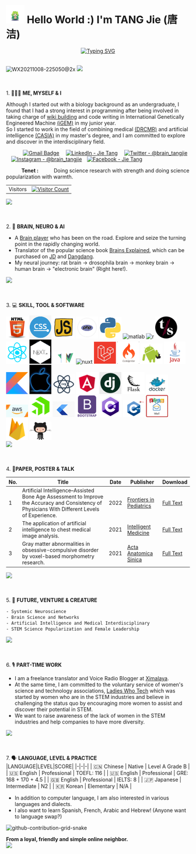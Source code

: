 # <img draggable="false" src="images/wave.gif" alt="Hi" height="50" width="50"/> Hello World :) I'm TANG Jie (唐洁)
<p align="center">
  <a href="https://git.io/typing-svg"><img src="https://readme-typing-svg.herokuapp.com?font=Fira+Code&pause=950&color=C20EF7&background=FFE7CB57&vCenter=true&width=500&lines=A+Neuroscience++%26+AI+Enthusiast+%F0%9F%A7%A0;Neuroimaging+%7C++Brain+Science+%7C+Healthcare+;Python+%7C+HTML+%7C+CSS+%7C+Matlab+%7C+Git;Always+embrace+learning+new+things!" alt="Typing SVG" /></a>
</p>
<br> <img width="1357" alt="WX20211008-225050@2x" src="https://user-images.githubusercontent.com/42596180/182818376-f3f92f84-dda3-4f07-82cb-2856346e1786.png">

<img src="https://raw.githubusercontent.com/andreasbm/readme/master/assets/lines/colored.png">

<br><br>1.  👩🏻‍💻 **ME, MYSELF & I**<br>

Although I started out with a biology background as an undergraduate, I found that I had a strong interest in programming after being involved in taking charge of [wiki building](https://2016.igem.org/Team:NEFU_China) and code writing in International Genetically Engineered Machine [(iGEM)](https://igem.org/) in my junior year. <br>So I started to work in the field of combining medical [(DRCMR)](https://www.drcmr.dk/) and artificial intelligence [(CASIA)](http://english.ia.cas.cn/) in my master's degree, and I am committed to explore and discover in the interdisciplinary field.<br>

&emsp;&emsp;&emsp;
[![Gmail Badge](https://img.shields.io/badge/Gmail-D14836?style=for-the-badge&logo=gmail&logoColor=white)](mailto:hygiental@gmail.com) &emsp;[![LinkedIn - Jie Tang](https://img.shields.io/badge/LinkedIn-0077B5?style=for-the-badge&logo=linkedin&logoColor=white)](https://www.linkedin.com/in/jie-tang-6281b810b/)&emsp;
[![Twitter - @brain_tangjie](https://img.shields.io/badge/Twitter-1DA1F2?style=for-the-badge&logo=twitter&logoColor=white)](https://twitter.com/brain_tangjie)&emsp;[![Instagram - @brain_tangjie](https://img.shields.io/badge/Instagram-E4405F?style=for-the-badge&logo=instagram&logoColor=white )](https://www.instagram.com/brain_tangjie/)&emsp;[![Facebook - Jie Tang](https://img.shields.io/badge/Facebook-1877F2?style=for-the-badge&logo=facebook&logoColor=white)](https://www.facebook.com/jie.tang.75286/about)&emsp;

&emsp;&emsp;&emsp;**Tenet :**&emsp;&emsp;&emsp;Doing science research with strength and doing science popularization with warmth. <br>
<table>
  <tr>
    <td>Visitors</td>
    <td><a align= "center" href="https://github.com/itsme-subid"><img draggable="false" src="https://profile-counter.glitch.me/itsme-subid/count.svg" alt="Visitor Count" height="30" width="224" /></a></td>
  </tr>
</table>
</h5>

<img src="https://raw.githubusercontent.com/andreasbm/readme/master/assets/lines/colored.png">

<br><br>2. 🧠 **BRAIN, NEURO & AI**<br>
- A [Brain player](https://sdc.university/about/news/sdc-alumnus-behind-chinese-edition-of-popular-brain-book/) who has been on the road. Explore and seize the turning point in the rapidly changing world.
- Translator of the popular science book [Brains Explained](https://www.amazon.com/dp/1681885638/ref=tsm_1_fb_lk), which can be purchased on [JD](https://item.jd.com/13748994.html) and [Dangdang](http://product.dangdang.com/29403765.html).
- My neural journey: rat brain → drosophila brain → monkey brain → human brain → "electronic brain" (Right here!).

<img src="https://raw.githubusercontent.com/andreasbm/readme/master/assets/lines/colored.png">

<br><br>3. 💻 **SKILL, TOOL & SOFTWARE**<br>
<div>
    <img src="https://github.com/prowebdev119/prowebdev119/blob/main/git%20profile%20icons/html_aladdinGene.png" width="60" alt="html" />
    <img src="https://github.com/prowebdev119/prowebdev119/blob/main/git%20profile%20icons/css_aladdinGene.png" width="60" alt="css" />
    <img src="https://github.com/prowebdev119/prowebdev119/blob/main/git%20profile%20icons/javascript_aladdinGene.gif" width="60" alt="javascript" />
    <img src="https://github.com/prowebdev119/prowebdev119/blob/main/git%20profile%20icons/php_aladdinGene.gif" width="60" alt="php" />
    <img src="https://github.com/prowebdev119/prowebdev119/blob/main/git%20profile%20icons/python_aladdinGene.gif" width="60" alt="python" />
    <img src="https://github.com/neural-tangjie/neural-tangjie/blob/main/images/Matlab_logo.png" width="60" alt="matlab" />
    <img src="https://github.com/neural-tangjie/neural-tangjie/blob/main/images/R_logo.gif" width="60" alt="r" />
    <img src="https://github.com/prowebdev119/prowebdev119/blob/main/git%20profile%20icons/ts_aladdinGene.gif" width="60" alt="typescript" />
    <img src="https://github.com/prowebdev119/prowebdev119/blob/main/git%20profile%20icons/react_aladdinGene.gif" width="60" alt="react" />
    <img src="https://github.com/prowebdev119/prowebdev119/blob/main/git%20profile%20icons/next_aladdinGene.png" width="60" alt="next" />
    <img src="https://github.com/prowebdev119/prowebdev119/blob/main/git%20profile%20icons/vue1_aladdinGene.gif" width="60" alt="vue" />
    <img src="https://github.com/prowebdev119/prowebdev119/blob/main/git%20profile%20icons/nuxt_aladdinGene.avif" width="60" alt="nuxt" />
    <img src="https://github.com/prowebdev119/prowebdev119/blob/main/git%20profile%20icons/laravel_aladdinGene.jpeg" width="60" alt="laravel" />
    <img src="https://github.com/prowebdev119/prowebdev119/blob/main/git%20profile%20icons/codeigniter_aladdinGene.png" width="60" alt="codeigniter" />
    <img src="https://github.com/prowebdev119/prowebdev119/blob/main/git%20profile%20icons/android_aladdinGene.gif" width="60" alt="android" />
    <img src="https://github.com/prowebdev119/prowebdev119/blob/main/git%20profile%20icons/java_aladdinGene.gif" width="60" alt="Java" />
    <img src="https://github.com/prowebdev119/prowebdev119/blob/main/git%20profile%20icons/Kotlin_aladdinGene.jfif" width="60" alt="kotlin" />
    <img src="https://github.com/prowebdev119/prowebdev119/blob/main/git%20profile%20icons/apple_aladdinGene.gif" width="60" alt="iOS" />
    <img src="https://github.com/prowebdev119/prowebdev119/blob/main/git%20profile%20icons/svg_aladdinGene.gif" width="60" alt="svg" />
    <img src="https://github.com/prowebdev119/prowebdev119/blob/main/git%20profile%20icons/angular_aladdinGene.gif" width="60" alt="angular" />
    <img src="https://github.com/prowebdev119/prowebdev119/blob/main/git%20profile%20icons/django_aladdinGene.png" width="60" alt="django" />
    <img src="https://github.com/prowebdev119/prowebdev119/blob/main/git%20profile%20icons/flask_aladdinGene.png" width="60" alt="flask" />
    <img src="https://github.com/prowebdev119/prowebdev119/blob/main/git%20profile%20icons/docker_aladdinGene.png" width="60" alt="docker" />
    <img src="https://github.com/prowebdev119/prowebdev119/blob/main/git%20profile%20icons/aws_aladdinGene.gif" width="60" alt="aws" />
    <img src="https://github.com/prowebdev119/prowebdev119/blob/main/git%20profile%20icons/kendo_aladdinGene.webp" width="60" alt="kendo" />
    <img src="https://github.com/prowebdev119/prowebdev119/blob/main/git%20profile%20icons/flutter_aladdinGene.gif" width="60" alt="flutter" />
    <img src="https://github.com/prowebdev119/prowebdev119/blob/main/git%20profile%20icons/bootstrap_aladdinGene.png" width="60" alt="bootstrap" />
    <img src="https://github.com/prowebdev119/prowebdev119/blob/main/git%20profile%20icons/csharp_aladdinGene.png" width="60" alt="c&num;" />
    <img src="https://github.com/prowebdev119/prowebdev119/blob/main/git%20profile%20icons/c++_aladdinGene.png" width="60" alt="c++" />
    <img src="https://github.com/prowebdev119/prowebdev119/blob/main/git%20profile%20icons/zoho_aladdinGene.jfif" width="60" alt="zoho" />
    <img src="https://github.com/prowebdev119/prowebdev119/blob/main/git%20profile%20icons/firebase_aladdinGene.webp" width="60" alt="firebase" />
    <img src="https://github.com/prowebdev119/prowebdev119/blob/main/git%20profile%20icons/git_aladdinGene.gif" width="60" alt="git" />
</div>

<img src="https://raw.githubusercontent.com/andreasbm/readme/master/assets/lines/colored.png">

<br><br>4. 📖**PAPER, POSTER & TALK**<br>
<table>
    <thead>
        <tr>
            <th>No.</th>
            <th>Title</th>
            <th>Date</th>
            <th>Publisher</th>
            <th>Download</th>
        </tr>
    </thead>
    <tbody>
        <tr>
            <td>1</td>
            <td>Artificial Intelligence–Assisted Bone Age Assessment to Improve the Accuracy and Consistency of Physicians With Different Levels of Experience.</td>
            <td>2022</td>
            <td><a href="https://www.frontiersin.org/journals/pediatrics" rel="nofollow">Frontiers in Pediatrics</a></td>
            <td><a href="https://www.frontiersin.org/articles/10.3389/fped.2022.818061/full?&utm_source=Email_to_authors_&utm_medium=Email&utm_content=T1_11.5e1_author&utm_campaign=Email_publication&field=&journalName=Frontiers_in_Pediatrics&id=818061" rel="nofollow">Full Text</a></td>
        </tr>
        <tr>
            <td>2</td>
            <td>The application of artificial intelligence to chest medical image analysis.</td>
            <td>2021</td>
            <td><a href="https://www.sciencedirect.com/journal/intelligent-medicine" rel="nofollow">Intelligent Medicine</a></td>
            <td><a href="https://www.sciencedirect.com/science/article/pii/S2667102621000358" rel="nofollow">Full Text</a></td>
        </tr>
        <tr>
            <td>3</td>
            <td>Gray matter abnormalities in obsessive-compulsive disorder by voxel-based morphometry research.</td>
            <td>2021</td>
            <td><a href="http://jpxb.bjmu.edu.cn/EN/0529-1356/home.shtml" rel="nofollow">Acta Anatomica Sinica</a></td>
            <td><a href="http://jpxb.bjmu.edu.cn/EN/10.16098/j.issn.0529-1356.2021.05.004" rel="nofollow">Full Text</a></td>
        </tr>
    </tbody>
</table>
<img src="https://raw.githubusercontent.com/andreasbm/readme/master/assets/lines/colored.png">

<br><br>5.  🔱 **FUTURE, VENTURE & CREATURE**<br>
    
    - Systemic Neuroscience
    - Brain Science and Networks
    - Artificial Intelligence and Medical Interdisciplinary
    - STEM Science Popularization and Female Leadership
 
<img src="https://raw.githubusercontent.com/andreasbm/readme/master/assets/lines/colored.png">
   
 <br><br>6.  🎙 **PART-TIME WORK**<br>
- I am a freelance translator and Voice Radio Blogger at [Ximalaya](https://www.ximalaya.com/zhubo/106455714). <br>
- At the same time, I am committed to the voluntary service of women's science and technology associations, [Ladies Who Tech](https://www.ladieswhotech.cn/) which was started by women who are in the STEM industries and believe in challenging the status quo by encouraging more women to assist and discover their potential in STEM. 
- We want to raise awareness of the lack of women in the STEM industries and help companies to have more diversity.
 
<img src="https://raw.githubusercontent.com/andreasbm/readme/master/assets/lines/colored.png">
   
 <br><br>7.  🗣️ **LANGUAGE, LEVEL & PRACTICE**<br>
|LANGUAGE|LEVEL|SCORE|
|-|-|-|
| 🇨🇳 Chinese | Native | Level A Grade B |
| 🇺🇸 English | Professional | TOEFL: 116 |
| 🇺🇸 English | Professional | GRE: 168 + 170 + 4.5 |
| 🇬🇧 English | Professional | IELTS: 8 |
| 🇯🇵 Japanese | Intermediate | N2 |
| 🇰🇷 Korean | Elementary | N/A |
 - In addition to computer language, I am also interested in various languages and dialects. <br>
 - I also want to learn Spanish, French, Arabic and Hebrew! (Anyone want to language swap?)<br>

 ![github-contribution-grid-snake](https://user-images.githubusercontent.com/90142173/154796318-e529fdc7-2132-4ce7-8417-06b71cf02506.svg)<br>
 
 **From a loyal, friendly and simple online neighbor.** <br>
 <img src="https://raw.githubusercontent.com/andreasbm/readme/master/assets/lines/colored.png">


<!--
**brain-tangjie/brain-tangjie** is a ✨ _special_ ✨ repository because its `README.md` (this file) appears on your GitHub profile.

Here are some ideas to get you started:


<a href="https://git.io/typing-svg"><img src="https://readme-typing-svg.herokuapp.com?font=Fira+Code&pause=1000&color=C20EF7&background=FFEF6F00&center=true&width=435&lines=A+Neuroscience++Enthusiast+%F0%9F%A7%A0;Python+%7C+HTML+%7C+CSS+%7C+Matlab+%7C+Git;Always+embrace+learning+new+things" alt="Typing SVG" /></a>

- 🔭 I’m currently working on ...
- 🌱 I’m currently learning ...
- 👯 I’m looking to collaborate on ...
- 🤔 I’m looking for help with ...
- 💬 Ask me about ...
- 📫 How to reach me: ...
- 😄 Pronouns: ...
- ⚡ Fun fact: ...

&emsp;&emsp;&emsp;**Nationality :**&emsp;&emsp;&nbsp;China 🇨🇳<br>
&emsp;&emsp;&emsp;**Education :**&emsp;&emsp;&nbsp;MS: [UCAS](https://en.wikipedia.org/wiki/University_of_the_Chinese_Academy_of_Sciences), Beijing, China & [AU](https://en.wikipedia.org/wiki/Aarhus_University), Aarhus, Denmark; BS: [NEFU](https://en.wikipedia.org/wiki/Northeast_Forestry_University), Harbin, China.<br>
-->

